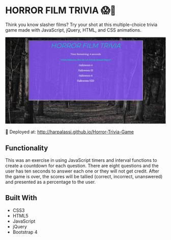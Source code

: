 # HORROR FILM TRIVIA 😱🔪

Think you know slasher films? Try your shot at this multiple-choice trivia game made with JavaScript, jQuery, HTML, and CSS animations.

![screenshot](assets/images/screenshot.png)

🚀 Deployed at: http://harpalassi.github.io/Horror-Trivia-Game

## Functionality

This was an exercise in using JavaScript timers and interval functions to create a countdown for each question. There are eight questions and the user has ten seconds to answer each one or they will not get credit. After the game is over, the scores will be tallied (correct, incorrect, unanswered) and presented as a percentage to the user.

## Built With

- CSS3
- HTML5
- JavaScript
- jQuery
- Bootstrap 4
